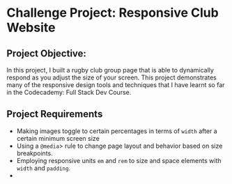 # Challenge Project: Responsive Club Website
## Project Objective:
In this project, I built a rugby club group page that is able to dynamically respond as you adjust the size of your screen. This project demonstrates many of the responsive design tools and techniques that I have learnt so far in the Codecademy: Full Stack Dev Course.
## Project Requirements
<ul>
    <li>Making images toggle to certain percentages in terms of <code>width</code> after a certain minimum screen size</li>
    <li>Using a <code>@media</code>> rule to change page layout and behavior based on size breakpoints.</li>
    <li>Employing responsive units <code>em</code> and <code>rem</code> to size and space elements with <code>width</code> and <code>padding</code>.</li>
    <li></li>
</ul>
